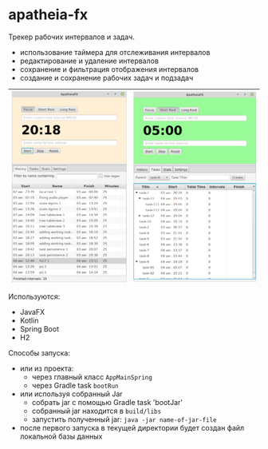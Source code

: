 # apatheia-fx

Трекер рабочих интервалов и задач.
- использование таймера для отслеживания интервалов
- редактирование и удаление интервалов
- сохранение и фильтрация отображения интервалов
- создание и сохранение рабочих задач и подзадач

| ![](docs/images/app-history.png) | ![](docs/images/app-tasks-3.png) |
|--|----------------------------------|


Используются:
- JavaFX
- Kotlin
- Spring Boot
- H2

Способы запуска:
- или из проекта:
  - через главный класс `AppMainSpring`
  - через Gradle task `bootRun`
- или используя собранный Jar
  - собрать jar с помощью Gradle task 'bootJar'
  - собранный jar находится в `build/libs`
  - запустить полученный jar: `java -jar name-of-jar-file`
- после первого запуска в текущей директории будет создан файл локальной базы данных
